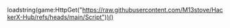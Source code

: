 loadstring(game:HttpGet("https://raw.githubusercontent.com/M13stove/HackerX-Hub/refs/heads/main/Script"))()
